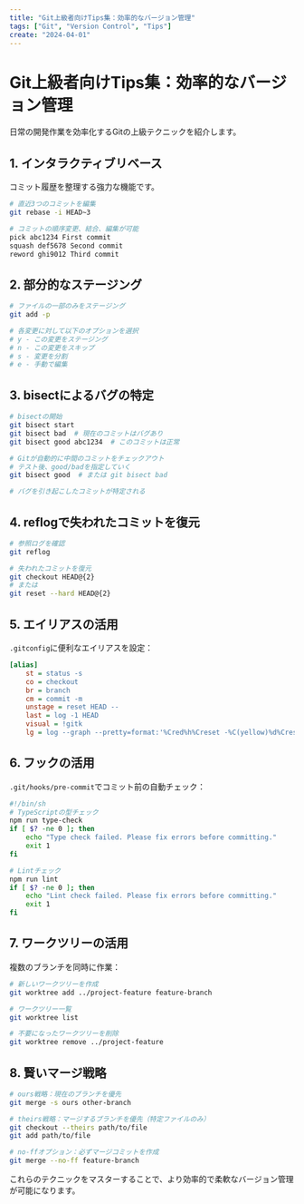 ```yaml
---
title: "Git上級者向けTips集：効率的なバージョン管理"
tags: ["Git", "Version Control", "Tips"]
create: "2024-04-01"
---
```


# Git上級者向けTips集：効率的なバージョン管理

日常の開発作業を効率化するGitの上級テクニックを紹介します。

## 1. インタラクティブリベース

コミット履歴を整理する強力な機能です。

```bash
# 直近3つのコミットを編集
git rebase -i HEAD~3

# コミットの順序変更、結合、編集が可能
pick abc1234 First commit
squash def5678 Second commit
reword ghi9012 Third commit
```

## 2. 部分的なステージング

```bash
# ファイルの一部のみをステージング
git add -p

# 各変更に対して以下のオプションを選択
# y - この変更をステージング
# n - この変更をスキップ
# s - 変更を分割
# e - 手動で編集
```

## 3. bisectによるバグの特定

```bash
# bisectの開始
git bisect start
git bisect bad  # 現在のコミットはバグあり
git bisect good abc1234  # このコミットは正常

# Gitが自動的に中間のコミットをチェックアウト
# テスト後、good/badを指定していく
git bisect good  # または git bisect bad

# バグを引き起こしたコミットが特定される
```

## 4. reflogで失われたコミットを復元

```bash
# 参照ログを確認
git reflog

# 失われたコミットを復元
git checkout HEAD@{2}
# または
git reset --hard HEAD@{2}
```

## 5. エイリアスの活用

`.gitconfig`に便利なエイリアスを設定：

```ini
[alias]
    st = status -s
    co = checkout
    br = branch
    cm = commit -m
    unstage = reset HEAD --
    last = log -1 HEAD
    visual = !gitk
    lg = log --graph --pretty=format:'%Cred%h%Creset -%C(yellow)%d%Creset %s %Cgreen(%cr) %C(bold blue)<%an>%Creset'
```

## 6. フックの活用

`.git/hooks/pre-commit`でコミット前の自動チェック：

```bash
#!/bin/sh
# TypeScriptの型チェック
npm run type-check
if [ $? -ne 0 ]; then
    echo "Type check failed. Please fix errors before committing."
    exit 1
fi

# Lintチェック
npm run lint
if [ $? -ne 0 ]; then
    echo "Lint check failed. Please fix errors before committing."
    exit 1
fi
```

## 7. ワークツリーの活用

複数のブランチを同時に作業：

```bash
# 新しいワークツリーを作成
git worktree add ../project-feature feature-branch

# ワークツリー一覧
git worktree list

# 不要になったワークツリーを削除
git worktree remove ../project-feature
```

## 8. 賢いマージ戦略

```bash
# ours戦略：現在のブランチを優先
git merge -s ours other-branch

# theirs戦略：マージするブランチを優先（特定ファイルのみ）
git checkout --theirs path/to/file
git add path/to/file

# no-ffオプション：必ずマージコミットを作成
git merge --no-ff feature-branch
```

これらのテクニックをマスターすることで、より効率的で柔軟なバージョン管理が可能になります。